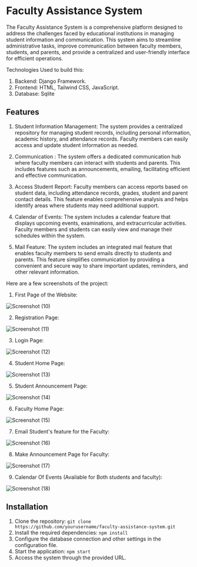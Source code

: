 # Faculty Assistance System

The Faculty Assistance System is a comprehensive platform designed to address the challenges faced by educational institutions in managing student information and communication. This system aims to streamline administrative tasks, improve communication between faculty members, students, and parents, and provide a centralized and user-friendly interface for efficient operations.

Technologies Used to build this: 
1. Backend: Django Framework.
2. Frontend: HTML, Tailwind CSS, JavaScript.
3. Database: Sqlite


## Features

1. Student Information Management: The system provides a centralized repository for managing student records, including personal information, academic history, and attendance records. Faculty members can easily access and update student information as needed.

2. Communication : The system offers a dedicated communication hub where faculty members can interact with students and parents. This includes features such as announcements, emailing, facilitating efficient and effective communication.

3. Access Student Report: Faculty members can access reports based on student data, including attendance records, grades, student and parent contact details. This feature enables comprehensive analysis and helps identify areas where students may need additional support.

4. Calendar of Events: The system includes a calendar feature that displays upcoming events, examinations, and extracurricular activities. Faculty members and students can easily view and manage their schedules within the system.

5. Mail Feature: The system includes an integrated mail feature that enables faculty members to send emails directly to students and parents. This feature simplifies communication by providing a convenient and secure way to share important updates, reminders, and other relevant information.

Here are a few screenshots of the project: 
1. First Page of the Website: 

![Screenshot (10)](https://github.com/shashanksjSSJ/Faculty-Assistance-System-FAS-/assets/98632070/f3316359-9762-439e-9723-3e997b17fc0d)

2. Registration Page: 

![Screenshot (11)](https://github.com/shashanksjSSJ/Faculty-Assistance-System-FAS-/assets/98632070/1fb82534-d178-497d-9d66-88d7b94259ab)

3. Login Page: 

![Screenshot (12)](https://github.com/shashanksjSSJ/Faculty-Assistance-System-FAS-/assets/98632070/b7f96b1e-987b-4637-988d-7347e1e467c2)

4. Student Home Page: 

![Screenshot (13)](https://github.com/shashanksjSSJ/Faculty-Assistance-System-FAS-/assets/98632070/e51d7cd2-08cc-4a61-a2ae-d9afc40af747)

5. Student Announcement Page: 

![Screenshot (14)](https://github.com/shashanksjSSJ/Faculty-Assistance-System-FAS-/assets/98632070/842e4bd0-a11c-4fab-905a-b304e0e9050c)

6. Faculty Home Page: 

![Screenshot (15)](https://github.com/shashanksjSSJ/Faculty-Assistance-System-FAS-/assets/98632070/a5e956e7-8d5c-42fb-a654-bce325999dea)

7. Email Student's feature for the Faculty: 

![Screenshot (16)](https://github.com/shashanksjSSJ/Faculty-Assistance-System-FAS-/assets/98632070/dc311b1f-43b7-4680-b9e8-cf7b1f19cca9)

8. Make Announcement Page for Faculty: 

![Screenshot (17)](https://github.com/shashanksjSSJ/Faculty-Assistance-System-FAS-/assets/98632070/2f477016-3915-49e2-8a02-ab9f07f753ec)

9.  Calendar Of Events (Available for Both students and faculty): 

![Screenshot (18)](https://github.com/shashanksjSSJ/Faculty-Assistance-System-FAS-/assets/98632070/78610011-eb88-4977-8c5a-81a28a98ef78)



## Installation

1. Clone the repository: `git clone https://github.com/yourusername/faculty-assistance-system.git`
2. Install the required dependencies: `npm install`
3. Configure the database connection and other settings in the configuration file.
4. Start the application: `npm start`
5. Access the system through the provided URL.

